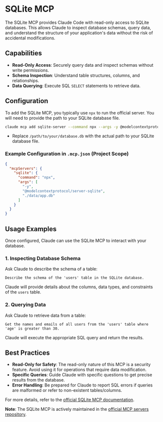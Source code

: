 
# SQLite MCP

The SQLite MCP provides Claude Code with read-only access to SQLite databases. This allows Claude to inspect database schemas, query data, and understand the structure of your application's data without the risk of accidental modifications.

## Capabilities

*   **Read-Only Access**: Securely query data and inspect schemas without write permissions.
*   **Schema Inspection**: Understand table structures, columns, and relationships.
*   **Data Querying**: Execute SQL `SELECT` statements to retrieve data.

## Configuration

To add the SQLite MCP, you typically use `npx` to run the official server. You will need to provide the path to your SQLite database file.

```bash
claude mcp add sqlite-server --command npx --args -y @modelcontextprotocol/server-sqlite /path/to/your/database.db
```

*   Replace `/path/to/your/database.db` with the actual path to your SQLite database file.

### Example Configuration in `.mcp.json` (Project Scope)

```json
{
  "mcpServers": {
    "sqlite": {
      "command": "npx",
      "args": [
        "-y",
        "@modelcontextprotocol/server-sqlite",
        "./data/app.db"
      ]
    }
  }
}
```

## Usage Examples

Once configured, Claude can use the SQLite MCP to interact with your database.

### 1. Inspecting Database Schema

Ask Claude to describe the schema of a table:

```
Describe the schema of the 'users' table in the SQLite database.
```

Claude will provide details about the columns, data types, and constraints of the `users` table.

### 2. Querying Data

Ask Claude to retrieve data from a table:

```
Get the names and emails of all users from the 'users' table where 'age' is greater than 30.
```

Claude will execute the appropriate SQL query and return the results.

## Best Practices

*   **Read-Only for Safety**: The read-only nature of this MCP is a security feature. Avoid using it for operations that require data modification.
*   **Specific Queries**: Guide Claude with specific questions to get precise results from the database.
*   **Error Handling**: Be prepared for Claude to report SQL errors if queries are malformed or refer to non-existent tables/columns.

For more details, refer to the [official SQLite MCP documentation](https://modelcontextprotocol.io/examples/sqlite).




**Note**: The SQLite MCP is actively maintained in the [official MCP servers repository](https://github.com/modelcontextprotocol/servers).

